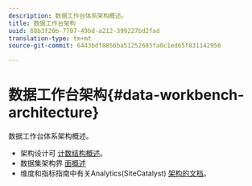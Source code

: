 ```yaml
---
description: 数据工作台体系架构概述。
title: 数据工作台架构
uuid: 68b3f20b-7707-49bd-a212-399227bd2fad
translation-type: tm+mt
source-git-commit: 6443bdf8856ba51252685fa0c1ed65f831142956

---
```



# 数据工作台架构{#data-workbench-architecture}

数据工作台体系架构概述。

* 架构设计可 [计数结构概述](../../../home/dwb-implement-overview/dwb-implement-architecture/dwb-implement-arch-countable.md#concept-9b8b9c5e0f7341699e14bb9e3be56a51)。
* 数据集架构界 [面概述](https://docs.adobe.com/content/help/en/data-workbench/using/client/admin-ui/c-dtst-sch-intrf.html)
* 维度和指标指南中有关Analytics(SiteCatalyst) [架构的文档](../../assets/insight_sc_implementation.pdf)。
